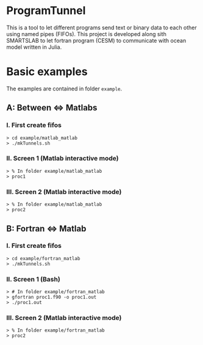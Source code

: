 # ProgramTunnel
This is a tool to let different programs send text or binary data to each other using named pipes (FIFOs). This project is developed along sith SMARTSLAB to let fortran program (CESM) to communicate with ocean model written in Julia.


# Basic examples

The examples are contained in folder `example`.

## A: Between <=> Matlabs

### I. First create fifos
```
> cd example/matlab_matlab
> ./mkTunnels.sh
```

### II. Screen 1 (Matlab interactive mode)

```
> % In folder example/matlab_matlab
> proc1
```

### III. Screen 2 (Matlab interactive mode)

```
> % In folder example/matlab_matlab
> proc2
```

## B: Fortran <=> Matlab

### I. First create fifos

```
> cd example/fortran_matlab
> ./mkTunnels.sh
```

### II. Screen 1 (Bash)

```
> # In folder example/fortran_matlab
> gfortran proc1.f90 -o proc1.out
> ./proc1.out
```

### III. Screen 2 (Matlab interactive mode)
```
> % In folder example/fortran_matlab
> proc2
```
